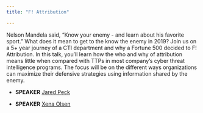 ```yaml
---
title: "F! Attribution"

---
```


Nelson Mandela said, “Know your enemy - and learn about his favorite sport.” What does it mean to get to the know the enemy in 2019? Join us on a 5+ year journey of a CTI department and why a Fortune 500 decided to F! Attribution. In this talk, you’ll learn how the who and why of attribution means little when compared with TTPs in most company’s cyber threat intelligence programs. The focus will be on the different ways organizations can maximize their defensive strategies using information shared by the enemy.

* **SPEAKER** [Jared Peck](/bios/jared_peck)

* **SPEAKER** [Xena Olsen](/bios/xena_olsen)
